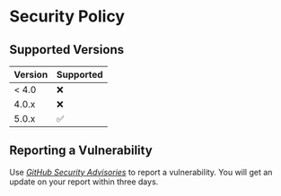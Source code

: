 # Security Policy

## Supported Versions

| Version | Supported          |
| ------- | ------------------ |
| < 4.0   | :x:                |
| 4.0.x   | :x:                |
| 5.0.x   | :white_check_mark: |

## Reporting a Vulnerability

Use *[GitHub Security Advisories](https://github.com/openprotest/protest/security/advisories)* to report a vulnerability.
You will get an update on your report within three days.
